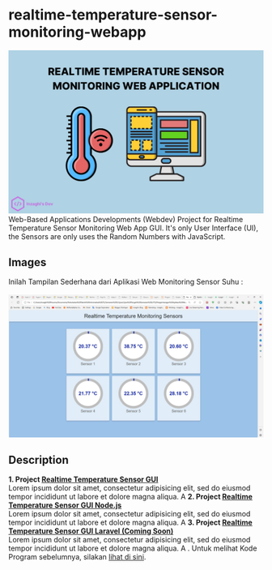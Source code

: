 # realtime-temperature-sensor-monitoring-webapp
![Realtime Temperature Sensor Monitoring Web Application GUI](/images/realtime-temperature-sensor-monitoring-webapp.png)
Web-Based Applications Developments (Webdev) Project for Realtime Temperature Sensor Monitoring Web App GUI. It's only User Interface (UI), the Sensors are only uses the Random Numbers with JavaScript.

## Images
Inilah Tampilan Sederhana dari Aplikasi Web Monitoring Sensor Suhu :
\
\
![Realtime Temperature Sensor Monitoring App](./images/realtime-temperature-sensor-monitoring-webdev.jpg)

## Description

**1. Project [Realtime Temperature Sensor GUI](./realtime-temperature-sensor-gui)**
\
Lorem ipsum dolor sit amet, consectetur adipisicing elit, sed do eiusmod tempor incididunt ut labore et dolore magna aliqua.
A
**2. Project [Realtime Temperature Sensor GUI Node.js](./realtime-temperature-sensor-gui-node)**
\
Lorem ipsum dolor sit amet, consectetur adipisicing elit, sed do eiusmod tempor incididunt ut labore et dolore magna aliqua.
A
**3. Project [Realtime Temperature Sensor GUI Laravel (Coming Soon)](.)**
\
Lorem ipsum dolor sit amet, consectetur adipisicing elit, sed do eiusmod tempor incididunt ut labore et dolore magna aliqua.
A
.
Untuk melihat Kode Program sebelumnya, silakan [lihat di sini](https://github.com/inzaghipa1709/UTS-Webdev).
